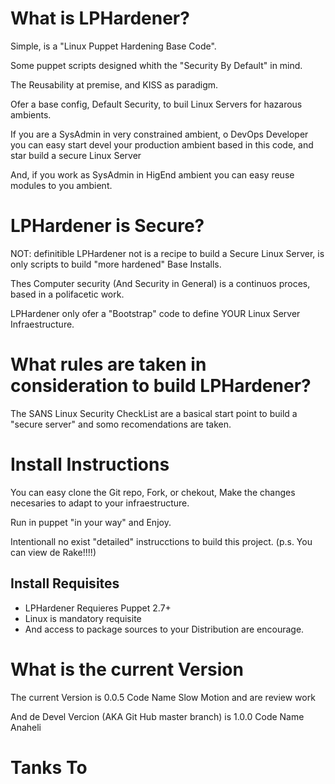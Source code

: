 What is LPHardener?
====

Simple, is a "Linux Puppet Hardening Base Code".

Some puppet scripts designed whith the "Security By Default" in mind.

The Reusability at premise, and KISS as paradigm.

Ofer a base config, Default Security, to buil Linux Servers for hazarous ambients.

If you are a SysAdmin in very constrained ambient, o DevOps Developer you can easy start devel your production ambient based in 
this code, and star build a secure Linux Server

And, if you work as SysAdmin in HigEnd ambient you can easy reuse modules to you ambient.

LPHardener is Secure?
====

NOT: definitible LPHardener not is a recipe to build a Secure Linux Server, is only scripts to build "more hardened" Base Installs. 

Thes Computer security (And Security in General) is a continuos proces, based in a polifacetic work.

LPHardener only ofer a "Bootstrap" code to define YOUR Linux Server Infraestructure.

What rules are taken in consideration to build LPHardener?
====

The SANS Linux Security CheckList are a basical start point to build a "secure server" and somo recomendations are taken.


Install Instructions
====

You can easy clone the Git repo, Fork, or chekout, Make the changes necesaries to adapt to your infraestructure.

Run in puppet "in your way" and Enjoy.

Intentionall no exist "detailed" instrucctions to build this project. (p.s. You can view de Rake!!!!)

Install Requisites
----

- LPHardener Requieres Puppet 2.7+
- Linux is mandatory requisite
- And access to package sources to your Distribution are encourage.

What is the current Version
====

The current Version is 0.0.5 Code Name Slow Motion and are review work

And de Devel Vercion (AKA Git Hub master branch) is 1.0.0 Code Name Anaheli

Tanks To
====

